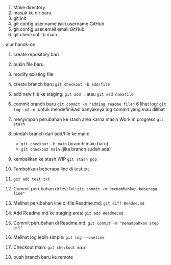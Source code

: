 1. Make directory
2. masuk ke dir baru
3. git init
4. git config user.name isiin username GitHub
5. git config user.email email GitHub
6. git checkout -b main


alur hands-on
1. create repository bari
2. bukin file baru
3. modify existing file
4. create branch baru `git checkout -b add/file`
5. add new file ke staging: `git add .` atau `git add namafile`
5. commit branch baru `git commit -m "adding readme file"`
6 lihat log: `git log -n2` `-n`: untuk mendefinikasi banyaknya log commit yang mau dilihat
7. menyimpan perubahan ke stash area karna masih Work in progress `git stash`
8. pindah branch dari add/file ke main:
    - `git checkout -b main` (branch main baru)
    - `git checkout main` (jika branch sudah ada)
9. kembalikan ke stash WIP `git stash pop`
10. Tambahkan beberapa line di test.txt
11. `git add test.txt`
12. Commit perubahan di test.txt: `git commit -m "menambahkan beberapa line"`
13. Melihat perubahan line di file Readme.md: `git diff Readme.md`
14. Add Readme.md ke staging area: `git add Readme.md`
15. Commit perubahan di Readme.md: `git commit -m "menambahkan step git"`
16. Melihat log lebih simple: `git log --oneline`
17. Checkout main: `git checkout main`

6. push branch baru ke remote
